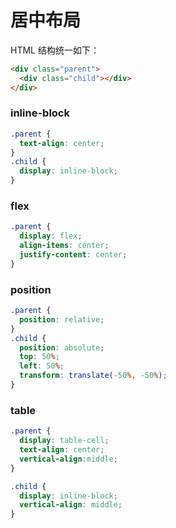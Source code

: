# 居中布局


HTML 结构统一如下：

```html
<div class="parent">
  <div class="child"></div>
</div>
```

### inline-block

```css
.parent {
  text-align: center;
}
.child {
  display: inline-block;
}
```

### flex

```css
.parent {
  display: flex;
  align-items: center;
  justify-content: center;
}
```

### position

```css
.parent {
  position: relative;
}
.child {
  position: absolute;
  top: 50%;
  left: 50%;
  transform: translate(-50%, -50%);
}
```

### table

```css
.parent {
  display: table-cell;
  text-align: center;
  vertical-align:middle;
}

.child {
  display: inline-block;
  vertical-align: middle;
}
```
